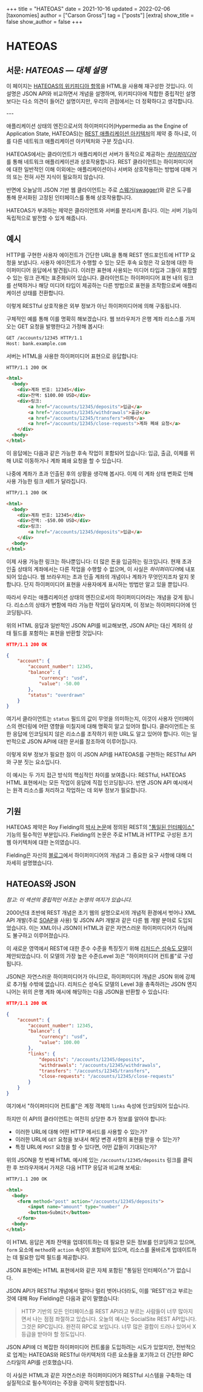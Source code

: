 +++
title = "HATEOAS"
date = 2021-10-16
updated = 2022-02-06
[taxonomies]
author = ["Carson Gross"]
tag = ["posts"]
[extra]
show_title = false
show_author = false
+++

<link rel="preconnect" href="https://fonts.googleapis.com">
<link rel="preconnect" href="https://fonts.gstatic.com" crossorigin>
<link href="https://fonts.googleapis.com/css2?family=Lexend+Zetta:wght@900&display=swap&text=HATEOAS" rel="stylesheet">
<link href="https://fonts.googleapis.com/css2?family=Lexend+Zetta:wght@900&display=swap" rel="stylesheet">
<link href="https://fonts.googleapis.com/css2?family=Source+Serif+Pro:ital,wght@0,400;0,600;0,700;1,400;1,700&display=swap" rel="stylesheet">

<h1>HATEOAS</h1>

<section>

## 서문: _HATEOAS &mdash; 대체 설명_

이 페이지는 [HATEOAS의 위키피디아 항목](https://en.wikipedia.org/wiki/HATEOAS)을 HTML을 사용해 재구성한 것입니다. 
이 설명은 JSON API와 비교하면서 개념을 설명하며, 위키피디아에 적합한 중립적인 설명보다는 다소 의견이 들어간 설명이지만, 우리의 관점에서는 더 정확하다고 생각합니다.

</section>
---

애플리케이션 상태의 엔진으로서의 하이퍼미디어(Hypermedia as the Engine of Application State, HATEOAS)는 
[REST 애플리케이션 아키텍처](https://en.wikipedia.org/wiki/Representational_state_transfer)의 제약 중 하나로, 이를 다른 네트워크 애플리케이션 아키텍처와 구분 짓습니다.

HATEOAS에서는 클라이언트가 애플리케이션 서버가 동적으로 제공하는 [*하이퍼미디어*](https://en.wikipedia.org/wiki/Hypermedia)를 통해 네트워크 애플리케이션과 상호작용합니다. 
REST 클라이언트는 하이퍼미디어에 대한 일반적인 이해 이외에는 애플리케이션이나 서버와 상호작용하는 방법에 대해 거의 또는 전혀 사전 지식이 필요하지 않습니다.

반면에 오늘날의 JSON 기반 웹 클라이언트는 주로 [스웨거(swagger)](https://swagger.io/)와 같은 도구를 통해 문서화된 고정된 인터페이스를 통해 상호작용합니다.

HATEOAS가 부과하는 제약은 클라이언트와 서버를 분리시켜 줍니다. 이는 서버 기능이 독립적으로 발전할 수 있게 해줍니다.

## 예시

HTTP를 구현한 사용자 에이전트가 간단한 URL을 통해 REST 엔드포인트에 HTTP 요청을 보냅니다. 
사용자 에이전트가 수행할 수 있는 모든 후속 요청은 각 요청에 대한 하이퍼미디어 응답에서 발견됩니다. 
이러한 표현에 사용되는 미디어 타입과 그들이 포함할 수 있는 링크 관계는 표준화되어 있습니다. 
클라이언트는 하이퍼미디어 표현 내의 링크를 선택하거나 해당 미디어 타입이 제공하는 다른 방법으로 표현을 조작함으로써 애플리케이션 상태를 전환합니다.

이렇게 RESTful 상호작용은 외부 정보가 아닌 하이퍼미디어에 의해 구동됩니다.

구체적인 예를 통해 이를 명확히 해보겠습니다. 웹 브라우저가 은행 계좌 리소스를 가져오는 GET 요청을 발행한다고 가정해 봅시다:

```txt
GET /accounts/12345 HTTP/1.1
Host: bank.example.com
```

서버는 HTML을 사용한 하이퍼미디어 표현으로 응답합니다:

```html
HTTP/1.1 200 OK

<html>
  <body>
    <div>계좌 번호: 12345</div>
    <div>잔액: $100.00 USD</div>
    <div>링크:
        <a href="/accounts/12345/deposits">입금</a>
        <a href="/accounts/12345/withdrawals">출금</a>
        <a href="/accounts/12345/transfers">이체</a>
        <a href="/accounts/12345/close-requests">계좌 폐쇄 요청</a>
    </div>
  <body>
</html>
```

이 응답에는 다음과 같은 가능한 후속 작업이 포함되어 있습니다: 입금, 출금, 이체를 위해 UI로 이동하거나 계좌 폐쇄 요청을 할 수 있습니다.

나중에 계좌가 초과 인출된 후의 상황을 생각해 봅시다. 이제 이 계좌 상태 변화로 인해 사용 가능한 링크 세트가 달라집니다.

```html
HTTP/1.1 200 OK

<html>
  <body>
    <div>계좌 번호: 12345</div>
    <div>잔액: -$50.00 USD</div>
    <div>링크:
        <a href="/accounts/12345/deposits">입금</a>
    </div>
  <body>
</html>
```

이제 사용 가능한 링크는 하나뿐입니다: 더 많은 돈을 입금하는 링크입니다. 
현재 초과 인출 상태의 계좌에서는 다른 작업을 수행할 수 없으며, 이 사실은 *하이퍼미디어*에 내포되어 있습니다. 
웹 브라우저는 초과 인출 계좌의 개념이나 계좌가 무엇인지조차 알지 못합니다. 단지 하이퍼미디어 표현을 사용자에게 표시하는 방법만 알고 있을 뿐입니다.

따라서 우리는 애플리케이션 상태의 엔진으로서의 하이퍼미디어라는 개념을 갖게 됩니다. 리소스의 상태가 변함에 따라 가능한 작업이 달라지며, 이 정보는 하이퍼미디어에 인코딩됩니다.

위의 HTML 응답과 일반적인 JSON API를 비교해보면, JSON API는 대신 계좌의 상태 필드를 포함하는 표현을 반환할 것입니다:

```json
HTTP/1.1 200 OK

{
    "account": {
        "account_number": 12345,
        "balance": {
            "currency": "usd",
            "value": -50.00
        },
        "status": "overdrawn"
    }
}
```

여기서 클라이언트는 `status` 필드의 값이 무엇을 의미하는지, 이것이 사용자 인터페이스의 렌더링에 어떤 영향을 미칠지에 대해 명확히 알고 있어야 합니다. 
클라이언트는 또한 응답에 인코딩되지 않은 리소스를 조작하기 위한 URL도 알고 있어야 합니다. 이는 일반적으로 JSON API에 대한 문서를 참조하여 이루어집니다.

이렇게 외부 정보가 필요한 점이 이 JSON API를 HATEOAS를 구현하는 RESTful API와 구분 짓는 요소입니다.

이 예시는 두 가지 접근 방식의 핵심적인 차이를 보여줍니다: RESTful, HATEOAS HTML 표현에서는 모든 작업이 응답에 직접 인코딩됩니다. 
반면 JSON API 예시에서는 원격 리소스를 처리하고 작업하는 데 외부 정보가 필요합니다.

## 기원

HATEOAS 제약은 Roy Fielding의 [박사 논문](https://www.ics.uci.edu/~fielding/pubs/dissertation/top.htm)에 정의된 REST의 
["통일된 인터페이스"](https://en.wikipedia.org/wiki/Representational_state_transfer#Uniform_interface) 기능의 필수적인 부분입니다. 
Fielding의 논문은 주로 HTML과 HTTP로 구성된 초기 웹 아키텍처에 대한 논의였습니다.

Fielding은 자신의 [블로그](https://roy.gbiv.com/untangled/2008/rest-apis-must-be-hypertext-driven)에서 하이퍼미디어의 개념과 그 중요한 요구 사항에 대해 더 자세히 설명했습니다.

## HATEOAS와 JSON

*참고: 이 섹션의 중립적인 어조는 논쟁의 여지가 있습니다.*

2000년대 초반에 REST 개념은 초기 웹의 설명으로서의 개념적 환경에서 벗어나 XML API 개발(주로 [SOAP](https://en.wikipedia.org/wiki/SOAP)을 사용) 및 
JSON API 개발과 같은 다른 웹 개발 분야로 도입되었습니다. 이는 XML이나 JSON이 HTML과 같은 자연스러운 하이퍼미디어가 아님에도 불구하고 이루어졌습니다.

이 새로운 영역에서 REST에 대한 준수 수준을 특징짓기 위해 [리처드슨 성숙도 모델](https://en.wikipedia.org/wiki/Richardson_Maturity_Model)이 제안되었습니다. 
이 모델의 가장 높은 수준(Level 3)은 "하이퍼미디어 컨트롤"로 구성됩니다.

JSON은 자연스러운 하이퍼미디어가 아니므로, 하이퍼미디어 개념은 JSON 위에 강제로 추가될 수밖에 없습니다. 
리처드슨 성숙도 모델의 Level 3을 충족하려는 JSON 엔지니어는 위의 은행 계좌 예시에 해당하는 다음 JSON을 반환할 수 있습니다:

```json
HTTP/1.1 200 OK

{
    "account": {
        "account_number": 12345,
        "balance": {
            "currency": "usd",
            "value": 100.00
        },
        "links": {
            "deposits": "/accounts/12345/deposits",
            "withdrawals": "/accounts/12345/withdrawals",
            "transfers": "/accounts/12345/transfers",
            "close-requests": "/accounts/12345/close-requests"
        }
    }
}
```

여기에서 "하이퍼미디어 컨트롤"은 계정 객체의 `links` 속성에 인코딩되어 있습니다.

하지만 이 API의 클라이언트는 여전히 상당한 추가 정보를 알아야 합니다:

* 이러한 URL에 대해 어떤 HTTP 메서드를 사용할 수 있는가?
* 이러한 URL에 `GET` 요청을 보내서 해당 변경 사항의 표현을 받을 수 있는가?
* 특정 URL에 `POST` 요청을 할 수 있다면, 어떤 값들이 기대되는가?

위의 JSON을 첫 번째 HTML 예시에 있는 `/accounts/12345/deposits` 링크를 클릭한 후 브라우저에서 가져온 다음 HTTP 응답과 비교해 보세요:

```html
HTTP/1.1 200 OK

<html>
  <body>
    <form method="post" action="/accounts/12345/deposits">
        <input name="amount" type="number" />
        <button>Submit</button>
    </form>
  <body>
</html>
```

이 HTML 응답은 계좌 잔액을 업데이트하는 데 필요한 모든 정보를 인코딩하고 있으며, `form` 요소에 `method`와 `action` 속성이 포함되어 있으며, 
리소스를 올바르게 업데이트하는 데 필요한 입력 필드를 제공합니다.

JSON 표현에는 HTML 표현에서와 같은 자체 포함된 "통일된 인터페이스"가 없습니다.

JSON API가 RESTful 개념에서 얼마나 멀리 벗어나더라도, 이를 'REST'라고 부르는 것에 대해 Roy Fielding은 다음과 같이 말했습니다:

> HTTP 기반의 모든 인터페이스를 REST API라고 부르는 사람들이 너무 많아지면서 나는 점점 좌절하고 있습니다. 오늘의 예시는 SocialSite REST API입니다. 그것은 RPC입니다. 완전히 RPC로 보입니다. 너무 많은 결합이 드러나 있어서 X 등급을 받아야 할 정도입니다.

JSON API에 더 복잡한 하이퍼미디어 컨트롤을 도입하려는 시도가 있었지만, 전반적으로 업계는 HATEOAS와 RESTful 아키텍처의 다른 요소들을 포기하고 더 간단한 RPC 스타일의 API를 선호했습니다.

이 사실은 HTML과 같은 자연스러운 하이퍼미디어가 RESTful 시스템을 구축하는 데 실질적으로 필수적이라는 주장을 강력히 뒷받침합니다.


<style>
  .content {
    font-family: 'Source Serif Pro', serif;
    text-align: justify;
    hyphens: auto;
    margin-bottom: 3em;
  }

  .content h1 {
    font-family: 'Lexend Zetta', Haettenschweiler, Impact, sans-serif;
    margin: 16px;
    font-size: min(10vw, 6em);
    line-height: 1em;
    margin-bottom: 5rem;
    text-align: center;
  }

  .content section:after {
    content: '< / >';
    content: '< / >' / '';
    display: block;
    margin-bottom: 32px;
    text-align: center;
    color: #aaa;
    font-weight: bold;
    letter-spacing: .5em;
  }

  .content h2 {
    font-size: 1em;
    margin: 16px;
    margin-top: 32px;
    text-transform: uppercase;
    letter-spacing: .1em;
    text-align: center;
  }
    .content h2 em {
      text-transform: none;
      letter-spacing: 0;
    }

  .content a {
    font-variant: all-small-caps;
    letter-spacing: .08em;
    font-weight: 600;
  }

  .content blockquote {
    border: none;
    font-style: italic;
    font-size: 1.1em;
  }
</style>
